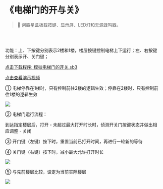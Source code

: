 # 《电梯门的开与关》

> 🧰 创趣星盒板载按键、显示屏、LED灯和无源蜂鸣器。

<br><br>


功能：上、下按键分别表示2楼和1楼，楼层按键控制电梯上下运行；左、右按键分别表示开、关门键；

<a href="/tutorial/starbox_collection/sb3/06/模拟电梯门的开关.sb3">点击下载程序: 模拟电梯门的开关.sb3</a>

<a href="https://www.bilibili.com/video/BV1jrYaznEZw/?spm_id_from=333.1387.upload.video_card.click&vd_source=d34a80bae9d64a0c5a0716bd47877802" target="_blank">点击查看演示视频</a>

① 电梯停靠在1楼时，只有控制前往2楼的逻辑生效；停靠在2楼时，只有控制前往1楼的逻辑生效

<img src="/images/06/模拟电梯门的开关1.png">

② 电梯门运行流程：

到达指定楼层后，打开 - 未超过最大打开时长时，侦测开关门按键状态并做出相应调整 - 关闭 

③ 开门键（左键）按下时，重置当前已打开时间，再进行一轮新的等待

④ 关门键（右键）按下时，减小最大允许打开时长

<img src="/images/06/模拟电梯门的开关2.png">

⑤ 与先前楼层比较，设定为当前实际楼层

<img src="/images/06/模拟电梯门的开关3.png">


